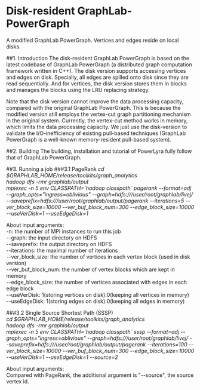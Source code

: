 # Disk-resident GraphLab-PowerGraph
A modified GraphLab PowerGraph. Vertices and edges reside on local disks.

##1. Introduction
The disk-resident GraphLab PowerGraph is based on the latest codebase of GraphLab PowerGraph (a distributed graph computation framework written in C++). The disk version supports accessing vertices and edges on disk. Specially, all edges are spilled onto disk since they are read sequentially. And for vertices, the disk version stores them in blocks and manages the blocks using the LRU replacing strategy. 

Note that the disk version cannot improve the data processing capacity, compared with the original GraphLab PowerGraph. This is because the modified version still employs the vertex-cut graph partitioning mechanism in the original system. Currently, the vertex-cut method works in memory, which limits the data processing capacity. We just use the disk-version to validate the I/O-inefficiency of existing pull-based techniques (GraphLab PowerGraph is a well-known memory-resident pull-based system).

##2. Building
The building, installation and tutorial of PowerLyra fully follow that of GraphLab PowerGraph.

##3. Running a job
###3.1 PageRank
_cd $GRAPHLAB_HOME/release/toolkits/graph_analytics_  
_hadoop dfs -rmr graphlab/output_  
_mpiexec -n 5 env CLASSPATH=\`hadoop classpath\` pagerank --format=adj --graph_opts="ingress=oblivious" --graph=hdfs:///user/root/graphlab/livej/ --saveprefix=hdfs:///user/root/graphlab/output/pagerank --iterations=5 --ver_block_size=10000 --ver_buf_block_num=300 --edge_block_size=10000 --useVerDisk=1 --useEdgeDisk=1_

About input arguments:  
-n:  the number of MPI instances to run this job  
--graph:  the input directory on HDFS  
--saveprefix: the output directory on HDFS  
--iterations: the maximal number of iterations  
--ver_block_size: the number of vertices in each vertex block (used in disk version)  
--ver_buf_block_num:  the number of vertex blocks which are kept in memory  
--edge_block_size:  the number of vertices associated with edges in each edge block  
--useVerDisk:  1(storing vertices on disk):0(keeping all vertices in memory)  
--useEdgeDisk:  1(storing edges on disk):0(keeping all edges in memory)

###3.2 Single Source Shortest Path (SSSP)  
_cd $GRAPHLAB_HOME/release/toolkits/graph_analytics_  
_hadoop dfs -rmr graphlab/output_  
_mpiexec -n 5 env CLASSPATH=\`hadoop classpath\` sssp --format=adj --graph_opts="ingress=oblivious" --graph=hdfs:///user/root/graphlab/livej/ --saveprefix=hdfs:///user/root/graphlab/output/pagerank --iterations=100 --ver_block_size=10000 --ver_buf_block_num=300 --edge_block_size=10000 --useVerDisk=1 --useEdgeDisk=1 --source=2_

About input arguments:  
Compared with PageRank, the additional argument is "--source", the source vertex id.
